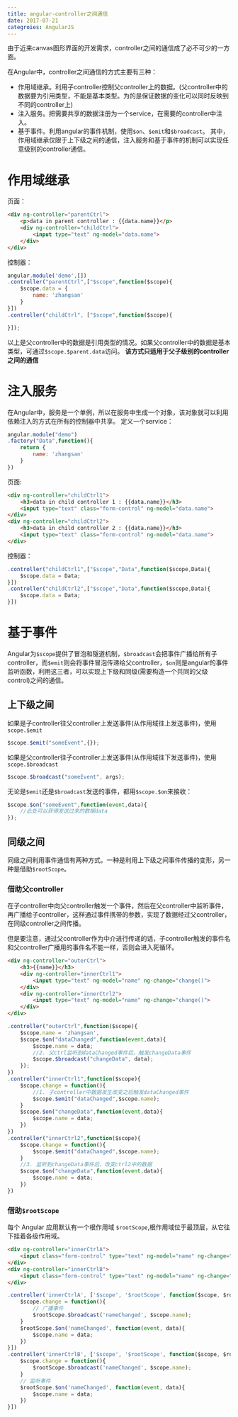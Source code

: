 ```yaml
---
title: angular-controller之间通信
date: 2017-07-21
categroies: AngularJS
---
```


由于近来canvas图形界面的开发需求，controller之间的通信成了必不可少的一方面。

在Angular中，controller之间通信的方式主要有三种：
- 作用域继承。利用子controller控制父controller上的数据。(父controller中的数据要为引用类型，不能是基本类型。为的是保证数据的变化可以同时反映到不同的controller上)
- 注入服务。把需要共享的数据注册为一个service，在需要的controller中注入。
- 基于事件。利用angular的事件机制，使用`$on`、`$emit`和`$broadcast`。
其中，作用域继承仅限于上下级之间的通信，注入服务和基于事件的机制可以实现任意级别的controller通信。

# 作用域继承

页面：

```html
<div ng-controller="parentCtrl">
    <p>data in parent controller : {{data.name}}</p>
    <div ng-controller="childCtrl">
        <input type="text" ng-model="data.name">
    </div>
</div>
```

控制器：

```js
angular.module('demo',[])
.controller("parentCtrl",["$scope",function($scope){
    $scope.data = {
        name: 'zhangsan'
    }
}])
.controller("childCtrl", ["$scope",function($scope){

}]);
```

以上是父controller中的数据是引用类型的情况。如果父controller中的数据是基本类型，可通过`$scope.$parent.data`访问。
**该方式只适用于父子级别的controller之间的通信**

# 注入服务

在Angular中，服务是一个单例，所以在服务中生成一个对象，该对象就可以利用依赖注入的方式在所有的控制器中共享。
定义一个service：

```js
angular.module("demo")
.factory("Data",function(){
    return {
        name: 'zhangsan'
    }
})
```

页面:

```html
<div ng-controller="childCtrl1">
    <h3>data in child controller 1 : {{data.name}}</h3>
    <input type="text" class="form-control" ng-model="data.name">
</div>
<div ng-controller="childCtrl2">
    <h3>data in child controller 2 : {{data.name}}</h3>
    <input type="text" class="form-control" ng-model="data.name">
</div>
```

控制器：

```js
.controller("childCtrl1",["$scope","Data",function($scope,Data){
    $scope.data = Data;
}])
.controller("childCtrl2",["$scope","Data",function($scope,Data){
    $scope.data = Data;
}])
```

# 基于事件

Angular为`$scope`提供了冒泡和隧道机制，`$broadcast`会把事件广播给所有子controller，而`$emit`则会将事件冒泡传递给父controller，`$on`则是angular的事件监听函数，利用这三者，可以实现上下级和同级(需要构造一个共同的父级control)之间的通信。

## 上下级之间

如果是子controller往父controller上发送事件(从作用域往上发送事件)，使用`scope.$emit`

```js
$scope.$emit("someEvent",{});
```

如果是父controller往子controller上发送事件(从作用域往下发送事件)，使用`scope.$broadcast`

```js
$scope.$broadcast("someEvent", args);
```

无论是`$emit`还是`$broadcast`发送的事件，都用`$scope.$on`来接收：

```js
$scope.$on("someEvent",function(event,data){
    //此处可以获得发送过来的数据data
});
```

## 同级之间
同级之间利用事件通信有两种方式。一种是利用上下级之间事件传播的变形，另一种是借助`$rootScope`。

### 借助父controller

在子controller中向父controller触发一个事件，然后在父controller中监听事件，再广播给子controller，这样通过事件携带的参数，实现了数据经过父controller，在同级controller之间传播。

但是要注意，通过父controller作为中介进行传递的话，子controller触发的事件名和父controller广播用的事件名不能一样，否则会进入死循环。

```html
<div ng-controller="outerCtrl">
    <h3>{{name}}</h3>
    <div ng-controller="innerCtrl1">
        <input type="text" ng-model="name" ng-change="change()">
    </div>
    <div ng-controller="innerCtrl2">
        <input type="text" ng-model="name" ng-change="change()">
    </div>
</div>
```
```js
.controller("outerCtrl",function($scope){
    $scope.name = 'zhangsan',
    $scope.$on("dataChanged",function(event,data){
        $scope.name = data;
        //2. 父ctrl监听到dataChanged事件后，触发changeData事件
        $scope.$broadcast("changeData", data);
    });
})
.controller("innerCtrl1",function($scope){
    $scope.change = function(){
        //1. 子controller中数据发生改变之后触发dataChanged事件
        $scope.$emit("dataChanged",$scope.name);
    }
    $scope.$on("changeData",function(event,data){
        $scope.name = data;
    })
})
.controller("innerCtrl2",function($scope){
    $scope.change = function(){
        $scope.$emit("dataChanged",$scope.name);
    }
    //3. 监听到changeData事件后，改变ctrl2中的数据
    $scope.$on("changeData",function(event,data){
        $scope.name = data;
    })
})
```

### 借助`$rootScope`

每个 Angular 应用默认有一个根作用域 `$rootScope`,根作用域位于最顶层，从它往下挂着各级作用域。

```html
<div ng-controller="innerCtrlA">
    <input class="form-control" type="text" ng-model="name" ng-change="change()">
</div>
<div ng-controller="innerCtrlB">
    <input class="form-control" type="text" ng-model="name" ng-change="change()">
</div>
```
```js
.controller('innerCtrlA', ['$scope', '$rootScope', function($scope, $rootScope){
    $scope.change = function(){
        // 广播事件
        $rootScope.$broadcast('nameChanged', $scope.name);
    }
    $rootScope.$on('nameChanged', function(event, data){
        $scope.name = data;
    })
}])
.controller('innerCtrlB', ['$scope', '$rootScope', function($scope, $rootScope){
    $scope.change = function(){
        $rootScope.$broadcast('nameChanged', $scope.name);
    }
    // 监听事件
    $rootScope.$on('nameChanged', function(event, data){
        $scope.name = data;
    })
}])
```